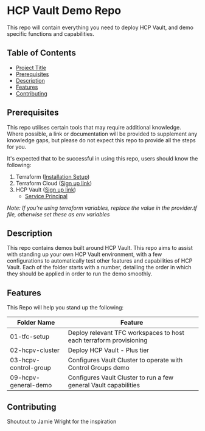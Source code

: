 # HCP Vault Demo Repo

This repo will contain everything you need to deploy HCP Vault, and demo specific functions and capabilities.

## Table of Contents

- [Project Title](#project-title)
- [Prerequisites](#prerequisites)
- [Description](#description)
- [Features](#features)
- [Contributing](#contributing)

## Prerequisites

This repo utilises certain tools that may require additional knowledge. Where possible, a link or documentation will be provided to supplement any knowledge gaps, but please do not expect this repo to provide all the steps for you.

It's expected that to be successful in using this repo, users should know the following:

1. Terraform ([Installation Setup](https://developer.hashicorp.com/terraform/tutorials/aws-get-started/install-cli))
2. Terraform Cloud ([Sign up link](https://app.terraform.io/public/signup/account))
3. HCP Vault ([Sign up link](https://portal.cloud.hashicorp.com/sign-up))
   - [Service Principal](https://developer.hashicorp.com/hcp/docs/hcp/security/service-principals#create-a-service-principal)

_Note: If you're using terraform variables, replace the value in the provider.tf file, otherwise set these as env variables_

## Description

This repo contains demos built around HCP Vault. This repo aims to assist with standing up your own HCP Vault environment, with a few configurations to automatically test other features and capabilities of HCP Vault. Each of the folder starts with a number, detailing the order in which they should be applied in order to run the demo smoothly.

## Features

This Repo will help you stand up the following:

| Folder Name           | Feature                                                            |
| --------------------- | ------------------------------------------------------------------ |
| 01-tfc-setup          | Deploy relevant TFC workspaces to host each terraform provisioning |
| 02-hcpv-cluster       | Deploy HCP Vault - Plus tier                                       |
| 03-hcpv-control-group | Configures Vault Cluster to operate with Control Groups demo       |
| 09-hcpv-general-demo  | Configures Vault Cluster to run a few general Vault capabilities   |

## Contributing

Shoutout to Jamie Wright for the inspiration
